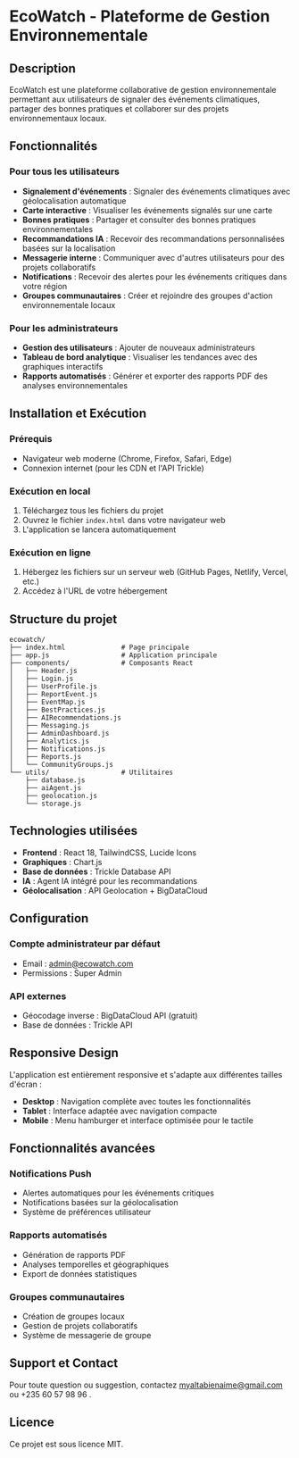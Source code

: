 # EcoWatch - Plateforme de Gestion Environnementale

## Description
EcoWatch est une plateforme collaborative de gestion environnementale permettant aux utilisateurs de signaler des événements climatiques, partager des bonnes pratiques et collaborer sur des projets environnementaux locaux.

## Fonctionnalités

### Pour tous les utilisateurs
- **Signalement d'événements** : Signaler des événements climatiques avec géolocalisation automatique
- **Carte interactive** : Visualiser les événements signalés sur une carte
- **Bonnes pratiques** : Partager et consulter des bonnes pratiques environnementales
- **Recommandations IA** : Recevoir des recommandations personnalisées basées sur la localisation
- **Messagerie interne** : Communiquer avec d'autres utilisateurs pour des projets collaboratifs
- **Notifications** : Recevoir des alertes pour les événements critiques dans votre région
- **Groupes communautaires** : Créer et rejoindre des groupes d'action environnementale locaux

### Pour les administrateurs
- **Gestion des utilisateurs** : Ajouter de nouveaux administrateurs
- **Tableau de bord analytique** : Visualiser les tendances avec des graphiques interactifs
- **Rapports automatisés** : Générer et exporter des rapports PDF des analyses environnementales

## Installation et Exécution

### Prérequis
- Navigateur web moderne (Chrome, Firefox, Safari, Edge)
- Connexion internet (pour les CDN et l'API Trickle)

### Exécution en local
1. Téléchargez tous les fichiers du projet
2. Ouvrez le fichier `index.html` dans votre navigateur web
3. L'application se lancera automatiquement

### Exécution en ligne
1. Hébergez les fichiers sur un serveur web (GitHub Pages, Netlify, Vercel, etc.)
2. Accédez à l'URL de votre hébergement

## Structure du projet
```
ecowatch/
├── index.html              # Page principale
├── app.js                  # Application principale
├── components/             # Composants React
│   ├── Header.js
│   ├── Login.js
│   ├── UserProfile.js
│   ├── ReportEvent.js
│   ├── EventMap.js
│   ├── BestPractices.js
│   ├── AIRecommendations.js
│   ├── Messaging.js
│   ├── AdminDashboard.js
│   ├── Analytics.js
│   ├── Notifications.js
│   ├── Reports.js
│   └── CommunityGroups.js
└── utils/                  # Utilitaires
    ├── database.js
    ├── aiAgent.js
    ├── geolocation.js
    └── storage.js
```

## Technologies utilisées
- **Frontend** : React 18, TailwindCSS, Lucide Icons
- **Graphiques** : Chart.js
- **Base de données** : Trickle Database API
- **IA** : Agent IA intégré pour les recommandations
- **Géolocalisation** : API Geolocation + BigDataCloud

## Configuration

### Compte administrateur par défaut
- Email : admin@ecowatch.com
- Permissions : Super Admin

### API externes
- Géocodage inverse : BigDataCloud API (gratuit)
- Base de données : Trickle API

## Responsive Design
L'application est entièrement responsive et s'adapte aux différentes tailles d'écran :
- **Desktop** : Navigation complète avec toutes les fonctionnalités
- **Tablet** : Interface adaptée avec navigation compacte
- **Mobile** : Menu hamburger et interface optimisée pour le tactile

## Fonctionnalités avancées

### Notifications Push
- Alertes automatiques pour les événements critiques
- Notifications basées sur la géolocalisation
- Système de préférences utilisateur

### Rapports automatisés
- Génération de rapports PDF
- Analyses temporelles et géographiques
- Export de données statistiques

### Groupes communautaires
- Création de groupes locaux
- Gestion de projets collaboratifs
- Système de messagerie de groupe

## Support et Contact
Pour toute question ou suggestion, contactez myaltabienaime@gmail.com ou +235 60 57 98 96
.

## Licence
Ce projet est sous licence MIT.
